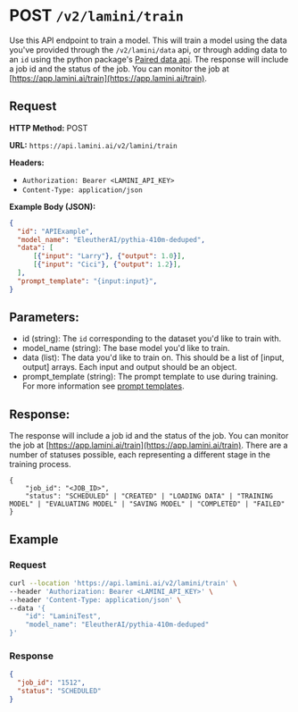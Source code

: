 # POST `/v2/lamini/train`

Use this API endpoint to train a model. This will train a model using the data you've provided through the `/v2/lamini/data` api, or through adding data to an `id` using the python package's [Paired data api](/rest_api/data_pairs/). The response will include a job id and the status of the job. You can monitor the job at [https://app.lamini.ai/train](https://app.lamini.ai/train).

## Request

**HTTP Method:** POST

**URL:** `https://api.lamini.ai/v2/lamini/train`

**Headers:**

- `Authorization: Bearer <LAMINI_API_KEY>`
- `Content-Type: application/json`

**Example Body (JSON):**

```json
{
  "id": "APIExample",
  "model_name": "EleutherAI/pythia-410m-deduped",
  "data": [
      [{"input": "Larry"}, {"output": 1.0}],
      [{"input": "Cici"}, {"output": 1.2}],
  ],
  "prompt_template": "{input:input}",
}
```

## Parameters:

- id (string): The `id` corresponding to the dataset you'd like to train with.
- model_name (string): The base model you'd like to train.
- data (list): The data you'd like to train on. This should be a list of [input, output] arrays. Each input and output should be an object. 
- prompt_template (string): The prompt template to use during training. For more information see [prompt templates](/deprecated/Concepts/prompt_templates).

## Response:

The response will include a job id and the status of the job. You can monitor the job at [https://app.lamini.ai/train](https://app.lamini.ai/train). There are a number of statuses possible, each representing a different stage in the training process.

```
{
    "job_id": "<JOB_ID>",
    "status": "SCHEDULED" | "CREATED" | "LOADING DATA" | "TRAINING MODEL" | "EVALUATING MODEL" | "SAVING MODEL" | "COMPLETED" | "FAILED"
}
```

## Example

### Request

```bash
curl --location 'https://api.lamini.ai/v2/lamini/train' \
--header 'Authorization: Bearer <LAMINI_API_KEY>' \
--header 'Content-Type: application/json' \
--data '{
    "id": "LaminiTest",
    "model_name": "EleutherAI/pythia-410m-deduped"
}'
```

### Response

```json
{
  "job_id": "1512",
  "status": "SCHEDULED"
}
```

